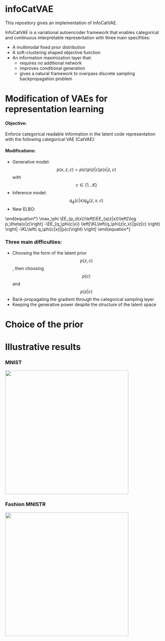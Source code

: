 # infoCatVAE

This repository gives an implementation of InfoCatVAE.

InfoCatVAE is a variational autoencoder framework that enables categorical and continuous interpretable representation with three main specifities:

- A multimodal fixed prior distribution
- A soft-clustering shaped objective function
- An information maximization layer that:
  - requires no additional network
  - improves conditional generation
  - gives a natural framework to overpass discrete sampling backpropagation problem

# Modification of VAEs for representation learning

#### Objective:

Enforce categorical readable information in the latent code representation with the following categorical VAE (CatVAE):

#### Modifications:

- Generative model: 
$$ p(x,z,c)=p(c)p(z \vert c)p(x \vert z,c) $$ with $$ c\in \{1...K \} $$
- Inference model: $$ q_\phi (c \vert x) q_\phi (z, x,c) $$
- New ELBO: 

\end{equation*}
\max_\phi \EE_{p_d(x)}\left[\EE_{q(z|x)}\left[\log p_\theta(x|z)\right] -\EE_{q_\phi(c|x)} \left[\KL\left(q_\phi(z|c,x)||p(z|c) \right) \right] -\KL\left( q_\phi(c|x)||p(c)\right) \right]
\end{equation*}


### Three main difficulties:
- Choosing the form of the latent prior $$p(z,c)$$, then choosing $$p(c)$$ and $$p(z \vert c)$$
- Back-propagating the gradient through the categorical sampling layer
- Keeping the generative power despite the structure of the latent space



# Choice of the prior

# Illustrative results

### MNIST
<img src="https://github.com/edouardpineau/infoCatVAE/raw/master/images/InfoCatVAE_MNIST_interp.png" width="400">

### Fashion MNISTR
<img src="https://github.com/edouardpineau/infoCatVAE/raw/master/images/InfoCatVAE_inter_centroids.png" width="400">









